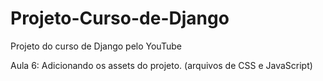 # Projeto-Curso-de-Django
Projeto do curso de Django pelo YouTube


Aula 6:
Adicionando os assets do projeto. (arquivos de CSS e JavaScript)

